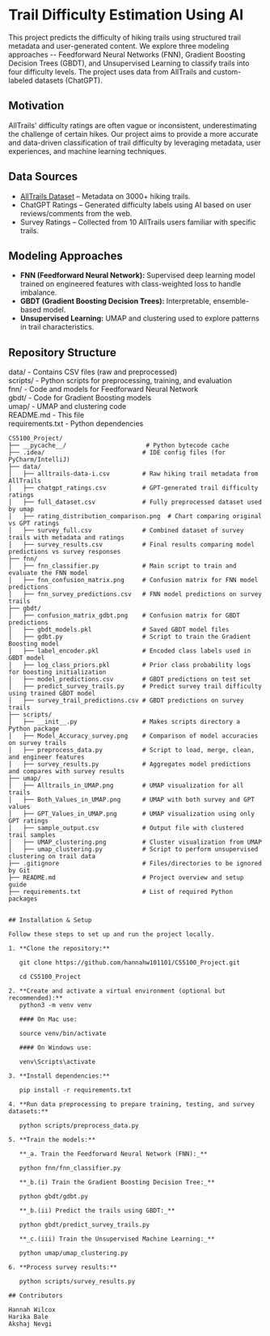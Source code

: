 # Trail Difficulty Estimation Using AI

This project predicts the difficulty of hiking trails using structured trail metadata and user-generated content. We explore three modeling approaches -- Feedforward Neural Networks (FNN), Gradient Boosting Decision Trees (GBDT), and Unsupervised Learning to classify trails into four difficulty levels. The project uses data from AllTrails and custom-labeled datasets (ChatGPT).

## Motivation

AllTrails' difficulty ratings are often vague or inconsistent, underestimating the challenge of certain hikes. Our project aims to provide a more accurate and data-driven classification of trail difficulty by leveraging metadata, user experiences, and machine learning techniques.

## Data Sources

- [AllTrails Dataset](https://github.com/j-ane/trail-data/blob/master/alltrails-data.csv) – Metadata on 3000+ hiking trails.
- ChatGPT Ratings – Generated difficulty labels using AI based on user reviews/comments from the web.
- Survey Ratings – Collected from 10 AllTrails users familiar with specific trails.

## Modeling Approaches

- **FNN (Feedforward Neural Network):** Supervised deep learning model trained on engineered features with class-weighted loss to handle imbalance.
- **GBDT (Gradient Boosting Decision Trees):** Interpretable, ensemble-based model.
- **Unsupervised Learning:** UMAP and clustering used to explore patterns in trail characteristics.

## Repository Structure

data/ - Contains CSV files (raw and preprocessed)  
scripts/ - Python scripts for preprocessing, training, and evaluation  
fnn/ - Code and models for Feedforward Neural Network  
gbdt/ - Code for Gradient Boosting models  
umap/ - UMAP and clustering code  
README.md - This file  
requirements.txt - Python dependencies

```plaintext
CS5100_Project/
├── __pycache__/                      # Python bytecode cache
├── .idea/                           # IDE config files (for PyCharm/IntelliJ)
├── data/
│   ├── alltrails-data-i.csv         # Raw hiking trail metadata from AllTrails
│   ├── chatgpt_ratings.csv          # GPT-generated trail difficulty ratings
│   ├── full_dataset.csv             # Fully preprocessed dataset used by umap
│   ├── rating_distribution_comparison.png  # Chart comparing original vs GPT ratings
│   ├── survey_full.csv              # Combined dataset of survey trails with metadata and ratings
│   ├── survey_results.csv           # Final results comparing model predictions vs survey responses
├── fnn/
│   ├── fnn_classifier.py            # Main script to train and evaluate the FNN model
│   ├── fnn_confusion_matrix.png     # Confusion matrix for FNN model predictions
│   ├── fnn_survey_predictions.csv   # FNN model predictions on survey trails
├── gbdt/
│   ├── confusion_matrix_gdbt.png    # Confusion matrix for GBDT predictions
│   ├── gbdt_models.pkl              # Saved GBDT model files
│   ├── gdbt.py                      # Script to train the Gradient Boosting model
│   ├── label_encoder.pkl            # Encoded class labels used in GBDT model
│   ├── log_class_priors.pkl         # Prior class probability logs for boosting initialization
│   ├── model_predictions.csv        # GBDT predictions on test set
│   ├── predict_survey_trails.py     # Predict survey trail difficulty using trained GBDT model
│   ├── survey_trail_predictions.csv # GBDT predictions on survey trails
├── scripts/
│   ├── __init__.py                  # Makes scripts directory a Python package
│   ├── Model_Accuracy_survey.png    # Comparison of model accuracies on survey trails
│   ├── preprocess_data.py           # Script to load, merge, clean, and engineer features
│   ├── survey_results.py            # Aggregates model predictions and compares with survey results
├── umap/
│   ├── Alltrails_in_UMAP.png        # UMAP visualization for all trails
│   ├── Both_Values_in_UMAP.png      # UMAP with both survey and GPT values
│   ├── GPT_Values_in_UMAP.png       # UMAP visualization using only GPT ratings
│   ├── sample_output.csv            # Output file with clustered trail samples
│   ├── UMAP_clustering.png          # Cluster visualization from UMAP
│   ├── umap_clustering.py           # Script to perform unsupervised clustering on trail data
├── .gitignore                       # Files/directories to be ignored by Git
├── README.md                        # Project overview and setup guide
├── requirements.txt                 # List of required Python packages


## Installation & Setup

Follow these steps to set up and run the project locally.

1. **Clone the repository:**

   git clone https://github.com/hannahw101101/CS5100_Project.git

   cd CS5100_Project

2. **Create and activate a virtual environment (optional but recommended):**
   python3 -m venv venv

   #### On Mac use:

   source venv/bin/activate

   #### On Windows use:

   venv\Scripts\activate

3. **Install dependencies:**

   pip install -r requirements.txt

4. **Run data preprocessing to prepare training, testing, and survey datasets:**

   python scripts/preprocess_data.py

5. **Train the models:**

   **_a. Train the Feedforward Neural Network (FNN):_**

   python fnn/fnn_classifier.py

   **_b.(i) Train the Gradient Boosting Decision Tree:_**

   python gbdt/gdbt.py

   **_b.(ii) Predict the trails using GBDT:_**

   python gbdt/predict_survey_trails.py

   **_c.(iii) Train the Unsupervised Machine Learning:_**

   python umap/umap_clustering.py

6. **Process survey results:**

   python scripts/survey_results.py

## Contributors

Hannah Wilcox
Harika Bale
Akshaj Nevgi
```
